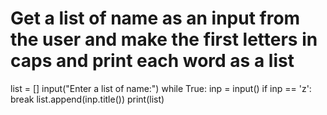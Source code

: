 # Get a list of name as an input from the user and make the first letters in caps and print each word as a list

list = []
input("Enter a list of name:")
while True:
    inp = input()
    if inp == 'z':
        break
    list.append(inp.title())
print(list)
